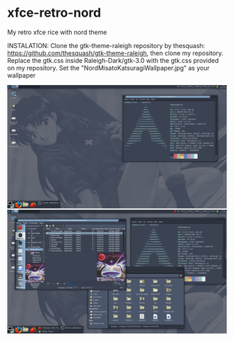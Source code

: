 # xfce-retro-nord
My retro xfce rice with nord theme

INSTALATION:
Clone the gtk-theme-raleigh repository by thesquash: https://github.com/thesquash/gtk-theme-raleigh, then clone my repository.
Replace the gtk.css inside Raleigh-Dark/gtk-3.0 with the gtk.css provided on my repository.
Set the "NordMisatoKatsuragiWallpaper.jpg" as your wallpaper

![screenshot1](https://github.com/Teb0so/xfce-retro-nord/blob/main/screenshots/Captura%20de%20tela_2024-09-01_18-03-17.png)
![screenshot2](https://github.com/Teb0so/xfce-retro-nord/blob/main/screenshots/Captura%20de%20tela_2024-09-01_18-02-09.png)
